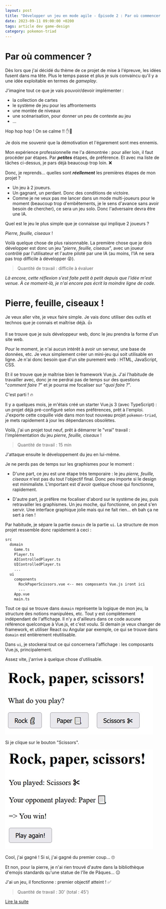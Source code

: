 ```yaml
---
layout: post
title: "Développer un jeu en mode agile - Épisode 2 : Par où commencer ?"
date: 2023-09-11 09:00:00 +0200
tags: article dev game-design
category: pokemon-triad
---
```


# Par où commencer ?

Dès lors que j'ai décidé du thème de ce projet de mise à l'épreuve, les idées fusent dans ma tête. Plus le temps passe et plus je suis convaincu qu'il y a une idée exploitable en termes de _gameplay_.

J'imagine tout ce que je vais pouvoir/devoir implémenter&nbsp;:

- la collection de cartes
- le système de jeu pour les affrontements
- une montée de niveaux
- une scénarisation, pour donner un peu de contexte au jeu
- ...

Hop hop hop ! On se calme !! ✋🛑

Je dois me souvenir que la démotivation et l'égarement sont mes ennemis.

Mon expérience professionnelle me l'a démontrée&nbsp;: pour aller loin, il faut procéder par étapes. Par **_petites_** étapes, de préférence. Et avec ma liste de tâches ci-dessus, je pars déjà beaucoup trop loin. ❌

Donc, je reprends... quelles sont **_réellement_** les premières étapes de mon projet&nbsp;?

- Un jeu à 2 joueurs.
- Un gagnant, un perdant. Donc des conditions de victoire.
- Comme je ne veux pas me lancer dans un mode multi-joueurs pour le moment (beaucoup trop d'embêtements, je le sens d'avance sans avoir besoin de chercher), ce sera un jeu solo. Donc l'adversaire devra être une IA.

Quel est le jeu le plus simple que je connaisse qui implique 2 joueurs&nbsp;?

_Pierre, feuille, ciseaux_&nbsp;!

Voilà quelque chose de plus raisonnable. La première chose que je dois développer est donc un jeu "_pierre, feuille, ciseaux_", avec un joueur contrôlé par l'utilisateur et l'autre piloté par une IA (au moins, l'IA ne sera pas trop difficile à développer&nbsp;😝).

> Quantité de travail : difficile à évaluer

_Là encore, cette réflexion s'est faite petit à petit depuis que l'idée m'est venue. À ce moment-là, je n'ai encore pas écrit la moindre ligne de code._

# Pierre, feuille, ciseaux !

Je veux aller vite, je veux faire simple. Je vais donc utiliser des outils et technos que je connais et maîtrise déjà.&nbsp;👍

Il se trouve que je suis développeur web, donc le jeu prendra la forme d'un site web.

Pour le moment, je n'ai aucun intérêt à avoir un serveur, une base de données, etc. Je veux simplement créer un mini-jeu qui soit utilisable en ligne. Je n'ai donc besoin que d'un site purement web&nbsp;: HTML, JavaScript, CSS.

Et il se trouve que je maîtrise bien le framework Vue.js. J'ai l'habitude de travailler avec, donc je ne perdrai pas de temps sur des questions "_comment faire&nbsp;?_" et je pourrai me focaliser sur "_quoi faire&nbsp;?_".

C'est parti&nbsp;!&nbsp;🔥

Il y a quelques mois, je m'étais créé un starter Vue.js 3 (avec TypeScript)&nbsp;: un projet déjà pré-configuré selon mes préférences, prêt à l'emploi. J'exporte cette coquille vide dans mon tout nouveau projet `pokemon-triad`, je mets rapidement à jour les dépendances obsolètes.

Voilà, j'ai un projet tout neuf, prêt à démarrer le "vrai" travail&nbsp;: l'implémentation du jeu _pierre, feuille, ciseaux_ !

> Quantité de travail : 15 min

J'attaque ensuite le développement du jeu en lui-même.

Je ne perds pas de temps sur les graphismes pour le moment&nbsp;:

- D'une part, ce jeu est une étape très temporaire&nbsp;: le jeu _pierre, feuille, ciseaux_ n'est pas du tout l'objectif final. Donc peu importe si le design est minimaliste. L'important est d'avoir quelque chose qui fonctionne, rapidement.

- D'autre part, je préfère me focaliser d'abord sur le système de jeu, puis retravailler les graphismes. Un jeu moche, qui fonctionne, on peut s'en servir. Une interface graphique jolie mais qui ne fait rien... eh bah ça ne sert à rien&nbsp;!

Par habitude, je sépare la partie `domain` de la partie `ui`. La structure de mon projet ressemble donc rapidement à ceci&nbsp;:

```text
src
  domain
    Game.ts
    Player.ts
    AIControlledPlayer.ts
    UIControlledPlayer.ts
    ...
  ui
    components
      RockPaperScissors.vue <-- mes composants Vue.js iront ici
      ...
    App.vue
    main.ts
```

Tout ce qui se trouve dans `domain` représente la logique de mon jeu, la structure des notions manipulées, etc. Tout y est complètement indépendant de l'affichage. Il n'y a d'ailleurs dans ce code aucune référence quelconque à Vue.js, et c'est voulu. Si demain je veux changer de framework, et utiliser React ou Angular par exemple, ce qui se trouve dans `domain` est entièrement réutilisable.

Dans `ui`, je stockerai tout ce qui concernera l'affichage&nbsp;: les composants Vue.js, principalement.

Assez vite, j'arrive à quelque chose d'utilisable.

![](/assets/images/pokemon-triad/rock-paper-scissors-1.jpg)

Si je clique sur le bouton "Scissors".

![](/assets/images/pokemon-triad/rock-paper-scissors-2.jpg)

Cool, j'ai gagné&nbsp;! Si si, j'ai gagné du premier coup... 🙄

Et non, pour la pierre, je n'ai rien trouvé d'autre dans la bibliothèque d'emojis standards qu'une statue de l'île de Pâques... 😑

J'ai un jeu, il fonctionne&nbsp;: premier objectif atteint&nbsp;! ✅

> Quantité de travail : 30' (total : 45')

<a class="navigation next" href="{% link _posts/2023/2023-09-15-developper-jeu-mode-agile-episode-3.md %}">Lire la suite</a>
